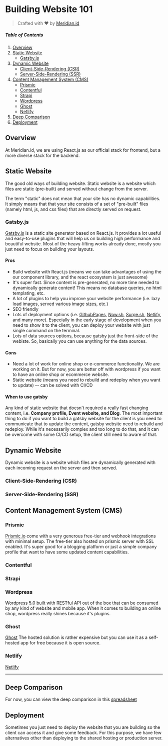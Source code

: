 # Building Website 101

> Crafted with ❤️ by [Meridian.id](http://meridian.id)

##### Table of Contents

1. [Overview](#overview)
2. [Static Website](#static-website)
    * [Gatsby.js](#gatsby.js)
3. [Dynamic Website](#dynamic-website)
    * [Client-Side-Rendering (CSR)](#client-side-rendering-(csr))
    * [Server-Side-Rendering (SSR)](#server-side-rendering-(ssr))
4. [Content Management System (CMS)](#content-management-system-(cms))
    * [Prismic](#prismic)
    * [Contentful](#contentful)
    * [Strapi](#strapi)
    * [Wordpress](#wordpress)
    * [Ghost](#ghost)
    * [Netlify](#netlify)
5. [Deep Comparison](#deep-comparison)
6. [Deployment](#deployment)

## Overview

At Meridian.id, we are using React.js as our official stack for frontend, but a more diverse stack for the backend.

## Static Website

The good old ways of building website. Static website is a website which files are static (pre-built) and served without change from the server.

The term "static" does not mean that your site has no dynamic capabilities. It simply means that that your site consists of a set of "pre-built" files (namely html, js, and css files) that are directly served on request.

### Gatsby.js

[Gatsby.js](https://www.gatsbyjs.org/) is a static site generator based on React.js. It provides a lot useful and easy-to-use plugins that will help us on building high performance and beautiful website. Most of the heavy-lifting works already done, mostly you just need to focus on building your layouts.

#### Pros

* Build website with React.js (means we can take advantages of using the our component library, and the react ecosystem is just awesome)
* It's super fast. Since content is pre-generated, no more time needed to dynamically generate content! This means no database queries, no html templating, etc.
* A lot of plugins to help you improve your website performance (i.e. lazy load images, served various image sizes, etc.)
* SEO friendly
* Lots of deployment options (i.e. [GithubPages](https://www.gatsbyjs.org/docs/how-gatsby-works-with-github-pages/), [Now.sh](https://www.gatsbyjs.org/docs/deploying-to-now/), [Surge.sh](https://www.gatsbyjs.org/tutorial/part-one/#deploying-a-gatsby-site), [Netlify](https://www.gatsbyjs.org/docs/hosting-on-netlify/), and many more). Especially in the early stage of development when you need to show it to the client, you can deploy your website with just single command on the terminal.
* Lots of data sources options, because gatsby just the front-side of the webiste. So, basically you can use anything for the data sources.

#### Cons

* Need a lot of work for online shop or e-commerce functionality. We are working on it. But for now, you are better off with wordpress if you want to have an online shop or ecommerce website.
* Static website (means you need to rebuild and redeploy when you want to update) -- can be solved with CI/CD

#### When to use gatsby

Any kind of static website that doesn't required a really fast changing content, i.e. **Company profile, Event website, and Blog**.
The most important thing to do if you want to build a gatsby website for the client is you need to communicate that to update the content, gatsby website need to rebuild and redeploy. While it's necessarily complex and too long to do that, and it can be overcome with some CI/CD setup, the client still need to aware of that.

## Dynamic Website

Dynamic website is a website which files are dynamically generated with each incoming request on the server and then served.

### Client-Side-Rendering (CSR)

### Server-Side-Rendering (SSR)

## Content Management System (CMS)

### Prismic

[Prismic.io](https://prismic.io) come with a very generous free-tier and webhook integrations with minimal setup. The free-tier also hosted on prismic server with SSL enabled. It's super good for a blogging platform or just a simple company profile that want to have some updated content capabilities.

### Contentful

### Strapi

### Wordpress

Wordpress 5.0 built with RESTful API out of the box that can be consumed by any kind of website and mobile app. When it comes to building an online shop, wordpress really shines because it's plugins.

### Ghost

[Ghost](https://ghost.org/) The hosted solution is rather expensive but you can use it as a self-hosted app for free because it is open source.

### Netlify
[Netlify](https://www.netlify.com)

---

## Deep Comparison

For now, you can view the deep comparison in this [spreadsheet](https://docs.google.com/spreadsheets/d/172LvheWOWiEdzvvoD_XZ6qPCRKRb9IgXvtUjld3xqlY/edit?usp=sharing)

## Deployment

Sometimes you just need to deploy the website that you are building so the client can access it and give some feedback. For this purpose, we have few alternatives other than deploying to the shared hosting or production server.
